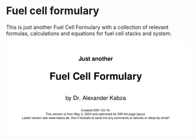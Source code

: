 # Fuel cell formulary
This is just another Fuel Cell Formulary with a collection of relevant formulas, calculations and equations for fuel cell stacks and system.

![First page](FCF_A4.png)
